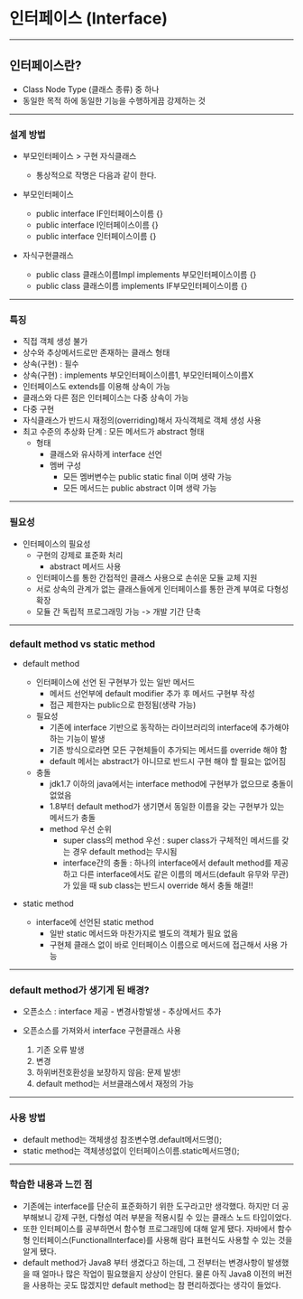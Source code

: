 # 인터페이스 (Interface)

-------------
## 인터페이스란?

* Class Node Type (클래스 종류) 중 하나
* 동일한 목적 하에 동일한 기능을 수행하게끔 강제하는 것

-------------
### 설계 방법

- 부모인터페이스 > 구현 자식클래스
	- 통상적으로 작명은 다음과 같이 한다.
- 부모인터페이스
	- public interface IF인터페이스이름 {}
	- public interface I인터페이스이름  {}
	- public interface 인터페이스이름   {}

- 자식구현클래스
	- public class 클래스이름Impl implements 부모인터페이스이름 {}
	- public class 클래스이름 implements IF부모인터페이스이름 {}

-------------
### 특징

- 직접 객체 생성 불가
- 상수와 추상메서드로만 존재하는 클래스 형태
- 상속(구현) : 필수
- 상속(구현) : implements 부모인터페이스이름1, 부모인터페이스이름X
- 인터페이스도 extends를 이용해 상속이 가능
- 클래스와 다른 점은 인터페이스는 다중 상속이 가능
- 다중 구현
- 자식클래스가 반드시 재정의(overriding)해서 자식객체로 객체 생성 사용
- 최고 수준의 추상화 단계 : 모든 메서드가 abstract 형태
	- 형태
		* 클래스와 유사하게 interface 선언
		* 멤버 구성
			* 모든 멤버변수는 public static final 이며 생략 가능
			* 모든 메서드는 public abstract 이며 생략 가능

-------------
### 필요성	
	
- 인터페이스의 필요성
	- 구현의 강제로 표준화 처리
		* abstract 메서드 사용
	- 인터페이스를 통한 간접적인 클래스 사용으로 손쉬운 모듈 교체 지원
	- 서로 상속의 관계가 없는 클래스들에게 인터페이스를 통한 관계 부여로 다형성 확장
	- 모듈 간 독립적 프로그래밍 가능 -> 개발 기간 단축

-------------
### default method vs static method

- default method
	- 인터페이스에 선언 된 구현부가 있는 일반 메서드
		* 메서드 선언부에 default modifier 추가 후 메서드 구현부 작성
		- 접근 제한자는 public으로 한정됨(생략 가능)
	- 필요성
		* 기존에 interface 기반으로 동작하는 라이브러리의 interface에 추가해야 하는 기능이 발생
		* 기존 방식으로라면 모든 구현체들이 추가되는 메서드를 override 해야 함
		* default 메서는 abstract가 아니므로 반드시 구현 해야 할 필요는 없어짐
	- 충돌
		* jdk1.7 이하의 java에서는 interface method에 구현부가 없으므로 충돌이 없었음
		* 1.8부터 default method가 생기면서 동일한 이름을 갖는 구현부가 있는 메서드가 충돌
		* method 우선 순위
			* super class의 method 우선 : super class가 구체적인 메서드를 갖는 경우 default method는 무시됨
			* interface간의 충돌 : 하나의 interface에서 default method를 제공하고 다른 interface에서도 같은 이름의 메서드(default 유무와 무관)가 있을 때 sub class는 반드시 override 해서 충돌 해결!!
								
- static method
	- interface에 선언된 static method
		* 일반 static 메서드와 마찬가지로 별도의 객체가 필요 없음
		* 구현체 클래스 없이 바로 인터페이스 이름으로 메서드에 접근해서 사용 가능
-------------
### default method가 생기게 된 배경?

- 오픈소스 : interface 제공
		- 변경사항발생
		- 추상메서드 추가
		
- 오픈소스를 가져와서 interface 구현클래스 사용
	1. 기존 오류 발생
	2. 변경
	3. 하위버전호환성을 보장하지 않음: 문제 발생!
	4. default method는 서브클래스에서 재정의 가능


-------------
### 사용 방법

- default method는 객체생성 참조변수명.default메서드명();
- static method는 객체생성없이 인터페이스이름.static메서드명();

-------------
### 학습한 내용과 느낀 점

- 기존에는 interface를 단순히 표준화하기 위한 도구라고만 생각했다. 하지만 더 공부해보니 강제 구현, 다형성 여러 부분을 적용시킬 수 있는 클래스 노드 타입이었다.
- 또한 인터페이스를 공부하면서 함수형 프로그래밍에 대해 알게 됐다. 자바에서 함수형 인터페이스(FunctionalInterface)를 사용해 람다 표현식도 사용할 수 있는 것을 알게 됐다.
- default method가 Java8 부터 생겼다고 하는데, 그 전부터는 변경사항이 발생했을 때 얼마나 많은 작업이 필요했을지 상상이 안된다. 물론 아직 Java8 이전의 버전을 사용하는 곳도 많겠지만 default method는 참 편리하겠다는 생각이 들었다.